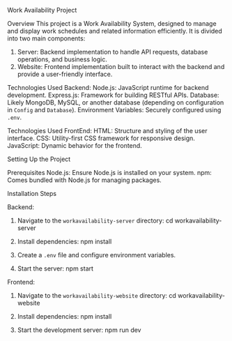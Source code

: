Work Availability Project

Overview
This project is a Work Availability System, designed to manage and display work schedules and related information efficiently. It is divided into two main components:

1. Server: Backend implementation to handle API requests, database operations, and business logic.
2. Website: Frontend implementation built to interact with the backend and provide a user-friendly interface.

Technologies Used Backend:
Node.js: JavaScript runtime for backend development.
Express.js: Framework for building RESTful APIs.
Database: Likely MongoDB, MySQL, or another database (depending on configuration in `Config` and `Database`).
Environment Variables: Securely configured using `.env`.

Technologies Used FrontEnd:
HTML: Structure and styling of the user interface.
CSS: Utility-first CSS framework for responsive design.
JavaScript: Dynamic behavior for the frontend.


Setting Up the Project

Prerequisites
Node.js: Ensure Node.js is installed on your system.
npm: Comes bundled with Node.js for managing packages.

Installation Steps

Backend:
1. Navigate to the `workavailability-server` directory:
   cd workavailability-server
   
2. Install dependencies:
   npm install

3. Create a `.env` file and configure environment variables.
4. Start the server:
   npm start
  

Frontend:
1. Navigate to the `workavailability-website` directory:
   cd workavailability-website
   
3. Install dependencies:
   npm install
   
4. Start the development server:
   npm run dev
   
